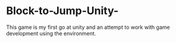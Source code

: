 # Block-to-Jump-Unity-
This game is my first go at unity and an attempt to work with game development using the environment.
